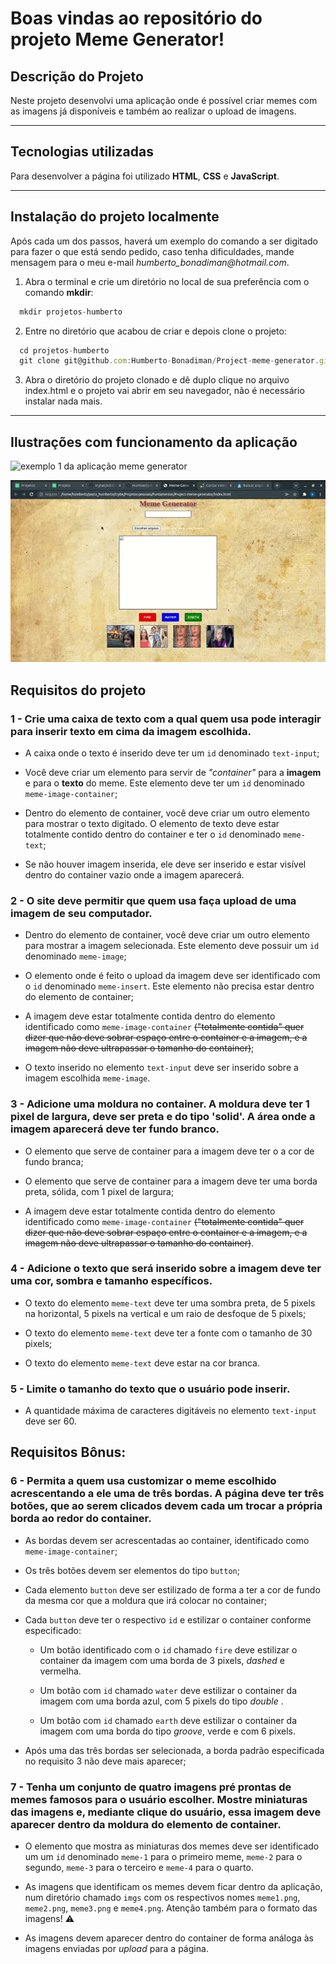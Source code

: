 # Boas vindas ao repositório do projeto Meme Generator!

## Descrição do Projeto
Neste projeto desenvolvi uma aplicação onde é possível criar memes com as imagens já disponíveis e também ao realizar o upload de imagens.

---

## Tecnologias utilizadas
Para desenvolver a página foi utilizado **HTML**, **CSS** e **JavaScript**.

---

## Instalação do projeto localmente
Após cada um dos passos, haverá um exemplo do comando a ser digitado para fazer o que está sendo pedido, caso tenha dificuldades, mande mensagem para o meu e-mail _humberto_bonadiman@hotmail.com_.

1. Abra o terminal e crie um diretório no local de sua preferência com o comando **mkdir**:
```javascript
  mkdir projetos-humberto
```

2. Entre no diretório que acabou de criar e depois clone o projeto:
```javascript
  cd projetos-humberto
  git clone git@github.com:Humberto-Bonadiman/Project-meme-generator.git
```

3. Abra o diretório do projeto clonado e dê duplo clique no arquivo index.html e o projeto vai abrir em seu navegador, não é necessário instalar nada mais.

---

## Ilustrações com funcionamento da aplicação

![exemplo 1 da aplicação meme generator](./meme-generator1.gif)

![exemplo 2 da aplicação meme generator](./meme-generator2.gif)

## Requisitos do projeto

### 1 - Crie uma caixa de texto com a qual quem usa pode interagir para inserir texto em cima da imagem escolhida.

- A caixa onde o texto é inserido deve ter um `id` denominado `text-input`;

- Você deve criar um elemento para servir de _"container"_ para a **imagem** e para o **texto** do meme. Este elemento deve ter um `id` denominado `meme-image-container`;

- Dentro do elemento de container, você deve criar um outro elemento para mostrar o texto digitado. O elemento de texto deve estar totalmente contido dentro do container e ter o `id` denominado `meme-text`;

- Se não houver imagem inserida, ele deve ser inserido e estar visível dentro do container vazio onde a imagem aparecerá.

### 2 - O site deve permitir que quem usa faça upload de uma imagem de seu computador.

- Dentro do elemento de container, você deve criar um outro elemento para mostrar a imagem selecionada. Este elemento deve possuir um `id` denominado `meme-image`;

- O elemento onde é feito o upload da imagem deve ser identificado com o `id` denominado `meme-insert`. Este elemento não precisa estar dentro do elemento de container;

- A imagem deve estar totalmente contida dentro do elemento identificado como `meme-image-container` ~~("totalmente contida" quer dizer que não deve sobrar espaço entre o container e a imagem, e a imagem não deve ultrapassar o tamanho do container)~~;

- O texto inserido no elemento `text-input` deve ser inserido sobre a imagem escolhida `meme-image`.

### 3 - Adicione uma moldura no container. A moldura deve ter 1 pixel de largura, deve ser preta e do tipo 'solid'. A área onde a imagem aparecerá deve ter fundo branco.

- O elemento que serve de container para a imagem deve ter o a cor de fundo branca;

- O elemento que serve de container para a imagem deve ter uma borda preta, sólida, com 1 pixel de largura;

- A imagem deve estar totalmente contida dentro do elemento identificado como `meme-image-container` ~~("totalmente contida" quer dizer que não deve sobrar espaço entre o container e a imagem, e a imagem não deve ultrapassar o tamanho do container)~~.

### 4 - Adicione o texto que será inserido sobre a imagem deve ter uma cor, sombra e tamanho específicos.

- O texto do elemento `meme-text` deve ter uma sombra preta, de 5 pixels na horizontal, 5 pixels na vertical e um raio de desfoque de 5 pixels;

- O texto do elemento `meme-text` deve ter a fonte com o tamanho de 30 pixels;

- O texto do elemento `meme-text` deve estar na cor branca.

### 5 - Limite o tamanho do texto que o usuário pode inserir.

-  A quantidade máxima de caracteres digitáveis no elemento `text-input` deve ser 60.

## Requisitos Bônus:

### 6 - Permita a quem usa customizar o meme escolhido acrescentando a ele uma de três bordas. A página deve ter três botões, que ao serem clicados devem cada um trocar a própria borda ao redor do container.

- As bordas devem ser acrescentadas ao container, identificado como `meme-image-container`;

- Os três botões devem ser elementos do tipo `button`;

- Cada elemento `button` deve ser estilizado de forma a ter a cor de fundo da mesma cor que a moldura que irá colocar no container;

- Cada `button` deve ter o respectivo `id` e estilizar o container conforme especificado:

  * Um botão identificado com o `id` chamado `fire` deve estilizar o container da imagem com uma borda de 3 pixels, _dashed_ e vermelha.

  * Um botão com `id` chamado `water` deve estilizar o container da imagem com uma borda azul, com 5 pixels do tipo _double_ .

  * Um botão com `id` chamado `earth` deve estilizar o container da imagem com uma borda do tipo _groove_, verde e com 6 pixels.

- Após uma das três bordas ser selecionada, a borda padrão especificada no requisito 3 não deve mais aparecer;

### 7 - Tenha um conjunto de quatro imagens pré prontas de memes famosos para o usuário escolher. Mostre miniaturas das imagens e, mediante clique do usuário, essa imagem deve aparecer dentro da moldura do elemento de container.

- O elemento que mostra as miniaturas dos memes deve ser identificado um um `id` denominado `meme-1` para o primeiro meme, `meme-2` para o segundo, `meme-3` para o terceiro e `meme-4` para o quarto.

- As imagens que identificam os memes devem ficar dentro da aplicação, num diretório chamado `imgs` com os respectivos nomes `meme1.png`, `meme2.png`, `meme3.png` e `meme4.png`. Atenção também para o formato das imagens! ⚠️

- As imagens devem aparecer dentro do container de forma análoga às imagens enviadas por _upload_ para a página.
